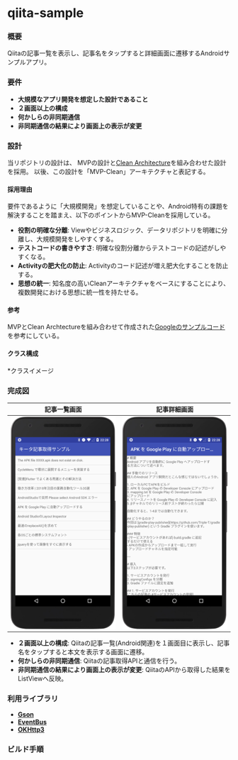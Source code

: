 # qiita-sample

### 概要
Qiitaの記事一覧を表示し、記事名をタップすると詳細画面に遷移するAndroidサンプルアプリ。

### 要件
* **大規模なアプリ開発を想定した設計であること**
* **２画面以上の構成**
* **何かしらの非同期通信**
* **非同期通信の結果により画面上の表示が変更**


### 設計

当リポジトリの設計は、 MVPの設計と[Clean Architecture](https://8thlight.com/blog/uncle-bob/2012/08/13/the-clean-architecture.html)を組み合わせた設計を採用。
以後、この設計を「MVP-Clean」アーキテクチャと表記する。

#### 採用理由
要件であるように「大規模開発」を想定していることや、Android特有の課題を解決することを踏まえ、以下のポイントからMVP-Cleanを採用している。

* **役割の明確な分離**: Viewやビジネスロジック、データリポジトリを明確に分離し、大規模開発をしやすくする。
* **テストコードの書きやすさ**: 明確な役割分離からテストコードの記述がしやすくなる。
* **Activityの肥大化の防止**: Activityのコード記述が増え肥大化することを防止する。
* **思想の統一**: 知名度の高いCleanアーキテクチャをベースにすることにより、複数開発における思想に統一性を持たせる。

#### 参考

MVPとClean Archtectureを組み合わせて作成された[Googleのサンプルコード](https://github.com/googlesamples/android-architecture/tree/todo-mvp-clean)を参考にしている。

#### クラス構成

*クラスイメージ

### 完成図

|記事一覧画面|記事詳細画面|
|---|---|
|![](./image/activity_articles_image.png)|![](./image/activity_detail_image.png)|

* **２画面以上の構成**: Qiitaの記事一覧(Android関連)を１画面目に表示し、記事名をタップすると本文を表示する画面に遷移。
* **何かしらの非同期通信**: Qiitaの記事取得APIと通信を行う。
* **非同期通信の結果により画面上の表示が変更**: QiitaのAPIから取得した結果をListViewへ反映。

### 利用ライブラリ

* **[Gson](https://github.com/google/gson)**
* **[EventBus](https://github.com/greenrobot/EventBus)**
* **[OKHttp3](https://github.com/square/okhttp)**

### ビルド手順